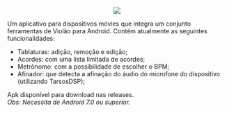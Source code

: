 <p align="center">
  <img src="https://github.com/user-attachments/assets/8df9da89-b4cf-4cc4-a335-2d405e81ee8e" />
</p>

Um aplicativo para dispositivos móvies que integra um conjunto ferramentas de Violão para Android.
Contém atualmente as seguintes funcionalidades:
- Tablaturas: adição, remoção e edição;
- Acordes: com uma lista limitada de acordes;
- Metrônomo: com a possibilidade de escolher o BPM;
- Afinador: que detecta a afinação do áudio do microfone do dispositivo (utilizando TarsosDSP);

Apk disponível para download nas releases. <br>
*Obs: Necessita de Android 7.0 ou superior.*
